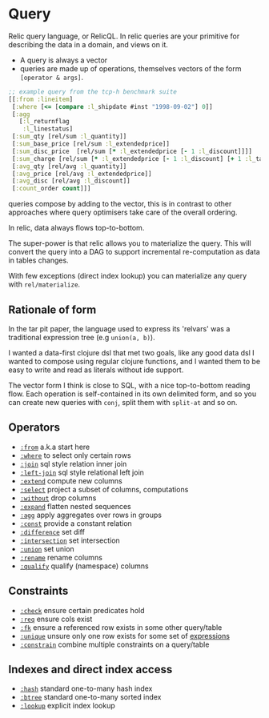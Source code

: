 # Query

Relic query language, or RelicQL. In relic queries are your primitive for describing the data in a domain, and views on it.

- A query is always a vector
- queries are made up of operations, themselves vectors of the form `[operator & args]`.

```clojure 
;; example query from the tcp-h benchmark suite
[[:from :lineitem]
 [:where [<= [compare :l_shipdate #inst "1998-09-02"] 0]]
 [:agg
   [:l_returnflag
    :l_linestatus]
 [:sum_qty [rel/sum :l_quantity]]
 [:sum_base_price [rel/sum :l_extendedprice]]
 [:sum_disc_price  [rel/sum [* :l_extendedprice [- 1 :l_discount]]]]
 [:sum_charge [rel/sum [* :l_extendedprice [- 1 :l_discount] [+ 1 :l_tax]]]]
 [:avg_qty [rel/avg :l_quantity]]
 [:avg_price [rel/avg :l_extendedprice]]
 [:avg_disc [rel/avg :l_discount]]
 [:count_order count]]]
```

queries compose by adding to the vector, this is in contrast to other approaches where query optimisers take care of the overall ordering.

In relic, data always flows top-to-bottom.

The super-power is that relic allows you to materialize the query. This will convert the query into a
DAG to support incremental re-computation as data in tables changes.

With few exceptions (direct index lookup) you can materialize any query with `rel/materialize`.

## Rationale of form

In the tar pit paper, the language used to express its 'relvars' was a traditional expression tree (e.g `union(a, b)`).

I wanted a data-first clojure dsl that met two goals, like any good data dsl I wanted to compose using regular clojure functions,
and I wanted them to be easy to write and read as literals without ide support.

The vector form I think is close to SQL, with a nice top-to-bottom reading flow. Each operation is self-contained in its own
delimited form, and so you can create new queries with `conj`, split them with `split-at` and so on.

## Operators

- [`:from`](from.md) a.k.a start here
- [`:where`](where.md) to select only certain rows
- [`:join`](join.md) sql style relation inner join
- [`:left-join`](left-join.md) sql style relational left join
- [`:extend`](extend.md) compute new columns
- [`:select`](select.md) project a subset of columns, computations
- [`:without`](without.md) drop columns
- [`:expand`](expand.md) flatten nested sequences
- [`:agg`](agg.md) apply aggregates over rows in groups
- [`:const`](const.md) provide a constant relation
- [`:difference`](difference.md) set diff
- [`:intersection`](intersection.md) set intersection
- [`:union`](union.md) set union
- [`:rename`](rename.md) rename columns
- [`:qualify`](qualify.md) qualify (namespace) columns

## Constraints

- [`:check`](check.md) ensure certain predicates hold 
- [`:req`](req.md) ensure cols exist
- [`:fk`](fk.md) ensure a referenced row exists in some other query/table
- [`:unique`](unique.md) unsure only one row exists for some set of [expressions](expr.md)
- [`:constrain`](constrain.md) combine multiple constraints on a query/table

## Indexes and direct index access

- [`:hash`](hash.md) standard one-to-many hash index
- [`:btree`](btree.md) standard one-to-many sorted index
- [`:lookup`](lookup.md) explicit index lookup